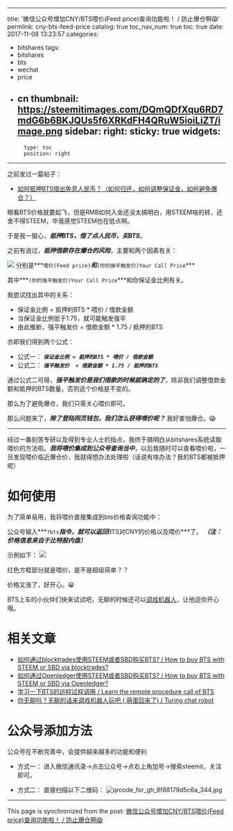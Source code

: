 
---
title: '微信公众号增加CNY/BTS喂价(Feed price)查询功能啦！ / 防止爆仓啊😱'
permlink: cny-bts-feed-price
catalog: true
toc_nav_num: true
toc: true
date: 2017-11-08 13:23:57
categories:
- bitshares
tags:
- bitshares
- bts
- wechat
- price
- cn
thumbnail: https://steemitimages.com/DQmQDfXqu6RD7mdG6b6BKJQUs5f6XRKdFH4QRuW5ioiLiZT/image.png
sidebar:
    right:
        sticky: true
widgets:
    -
        type: toc
        position: right
---


之前发过一篇帖子：
* [如何抵押BTS借出免息人民币？（如何归还，如何调整保证金，如何避免爆仓？）](https://steemit.com/bitshares/@oflyhigh/bts)

眼看BTS价格就要起飞，但是RMB如何入金还没太搞明白，用STEEM啥的转，还舍不得STEEM，毕竟感觉STEEM也在低点啊。

于是我一狠心，***抵押BTS，借了点人民币，买BTS***。

之前有说过，***抵押借款存在爆仓的风险***，主要和两个因素有关：

![](https://steemitimages.com/DQmQDfXqu6RD7mdG6b6BKJQUs5f6XRKdFH4QRuW5ioiLiZT/image.png)
分别是***`喂价(Feed price)`***和***`(你的强平触发价)Your Call Price`***

其中***`(你的强平触发价)Your Call Price`***和你保证金比例有关。

我尝试找出其中的关系：
* 保证金比例 = 抵押的BTS * 喂价 / 借款金额
* 当保证金比例低于1.75，就可能触发强平
* 由此推断，强平触发价  = 借款金额 * 1.75 / 抵押的BTS

亦即我们得到两个公式：
* 公式一： ***`保证金比例 = 抵押的BTS * 喂价 / 借款金额`***
* 公式二： ***`强平触发价  = 借款金额 * 1.75 / 抵押的BTS`***

通过公式二可得，***强平触发价是我们借款的时候就确定的了***，除非我们调整借款金额和抵押的BTS数量，否则这个价格是不变的。

那么为了避免爆仓，我们只需关心喂价即可。

那么问题来了，***除了登陆网页钱包，我们怎么获得喂价呢？*** 我好害怕爆仓。😱

--------

经过一番刻苦专研以及得到专业人士的指点，我终于搞明白从bitshares系统读取喂价的方法啦。***我将喂价集成到公众号查询当中***，以后我随时可以查看喂价啦，一旦发现喂价临近爆仓价，我就得想办法处理啦（话说有啥办法？我的BTS都被抵押呢）


# 如何使用

为了简单易用，我将喂价直接集成到bts价格查询功能中：


公众号输入***`?bts`***指令，就可以返回***BTS对CNY的价格以及喂价***了。
***（注：价格信息来自于比特股内盘）***

示例如下：
![](https://steemitimages.com/DQmUEAJ5B6fbo6kMbrzoBh5CNppFnEaaHXyB7SvxCrd4UgP/image.png)

红色方框部分就是喂价，是不是超级简单？？

价格又涨了，好开心。😀

BTS上车的小伙伴们快来试试吧，无聊的时候还可以[调戏机器人](https://steemit.com/cn/@oflyhigh/turing-chat-robot)，让他逗你开心哦。

# 相关文章

* [如何通过blocktrades使用STEEM或者SBD购买BTS? / How to buy BTS with STEEM or SBD via blocktrades?](https://steemit.com/blocktrades/@oflyhigh/blocktrades-steem-sbd-bts-how-to-buy-bts-with-steem-or-sbd-via-blocktrades)
* [如何通过Openledger使用STEEM或者SBD购买BTS? / How to buy BTS with STEEM or SBD via Openledger?](https://steemit.com/openledger/@oflyhigh/openledger-steem-sbd-bts-how-to-buy-bts-with-steem-or-sbd-via-openledger)
* [学习一下BTS的远程过程调用 / Learn the remote procedure call of BTS](https://steemit.com/bitshares/@oflyhigh/bts-learn-the-remote-procedure-call-of-bts)
* [你无聊吗？无聊的话来调戏机器人玩吧 ( 萌蛋回来了) / Turing chat robot](https://steemit.com/cn/@oflyhigh/turing-chat-robot)


# 公众号添加方法

公众号在不断完善中，会提供越来越多的功能和便利

* 方式一：
进入微信通讯录->点击公众号->点右上角加号->搜索steemit，关注即可。

* 方式二：
直接扫描以下二维码：
![qrcode_for_gh_9f88179d5c6a_344.jpg](https://steemitimages.com/DQmPH3g5AFW9v9bTGhiMGSUHZL6zdUbPoZpqFEvoH1dCHd2/qrcode_for_gh_9f88179d5c6a_344.jpg)

- - -

This page is synchronized from the post: [微信公众号增加CNY/BTS喂价(Feed price)查询功能啦！ / 防止爆仓啊😱](https://steemit.com/@oflyhigh/cny-bts-feed-price)
